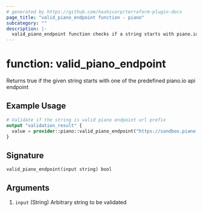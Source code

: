```yaml
---
# generated by https://github.com/hashicorp/terraform-plugin-docs
page_title: "valid_piano_endpoint function - piano"
subcategory: ""
description: |-
  valid_piano_endpoint function checks if a string starts with piano.io api endpoint endpoint
---
```


# function: valid_piano_endpoint

Returns true if the given string starts with one of the predefined piano.io api endpoint

## Example Usage

```terraform
# Validate if the string is valid piano endpoint url prefix
output "validation_result" {
  value = provider::piano::valid_piano_endpoint("https://sandbox.piano.io/api/v3")
}
```

## Signature

<!-- signature generated by tfplugindocs -->
```text
valid_piano_endpoint(input string) bool
```

## Arguments

<!-- arguments generated by tfplugindocs -->
1. `input` (String) Arbitrary string to be validated

